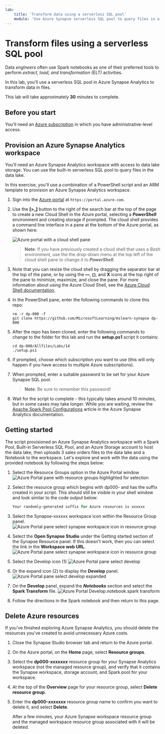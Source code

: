 ```yaml
---
lab:
    title: 'Transform data using a serverless SQL pool'
    module: 'Use Azure Synapse serverless SQL pool to query files in a data lake'
---
```


# Transform files using a serverless SQL pool

Data *engineers* often use Spark notebooks as one of their preferred tools to perform *extract, load, and transformation (ELT)* activities.

In this lab, you'll use a serverless SQL pool in Azure Synapse Analytics to transform data in files.

This lab will take approximately **30** minutes to complete.

## Before you start

You'll need an [Azure subscription](https://azure.microsoft.com/free) in which you have administrative-level access.

## Provision an Azure Synapse Analytics workspace

You'll need an Azure Synapse Analytics workspace with access to data lake storage. You can use the built-in serverless SQL pool to query files in the data lake.

In this exercise, you'll use a combination of a PowerShell script and an ARM template to provision an Azure Synapse Analytics workspace.

1. Sign into the [Azure portal](https://portal.azure.com) at `https://portal.azure.com`.
2. Use the **[\>_]** button to the right of the search bar at the top of the page to create a new Cloud Shell in the Azure portal, selecting a ***PowerShell*** environment and creating storage if prompted. The cloud shell provides a command line interface in a pane at the bottom of the Azure portal, as shown here:

    ![Azure portal with a cloud shell pane](./images/cloud-shell.png)

    > **Note**: If you have previously created a cloud shell that uses a *Bash* environment, use the the drop-down menu at the top left of the cloud shell pane to change it to ***PowerShell***.

3. Note that you can resize the cloud shell by dragging the separator bar at the top of the pane, or by using the **&#8212;**, **&#9723;**, and **X** icons at the top right of the pane to minimize, maximize, and close the pane. For more information about using the Azure Cloud Shell, see the [Azure Cloud Shell documentation](https://docs.microsoft.com/azure/cloud-shell/overview).

4. In the PowerShell pane, enter the following commands to clone this repo:

    ```
    rm -r dp-000 -f
    git clone https://github.com/MicrosoftLearning/mslearn-synapse dp-000
    ```

5. After the repo has been cloned, enter the following commands to change to the folder for this lab and run the **setup.ps1** script it contains:

    ```
    cd dp-000/Allfiles/Labs/14
    ./setup.ps1
    ```

6. If prompted, choose which subscription you want to use (this will only happen if you have access to multiple Azure subscriptions).
7. When prompted, enter a suitable password to be set for your Azure Synapse SQL pool.

    > **Note**: Be sure to remember this password!

8. Wait for the script to complete - this typically takes around 10 minutes, but in some cases may take longer. While you are waiting, review the [Apache Spark Pool Configurations](https://learn.microsoft.com/en-us/azure/synapse-analytics/spark/apache-spark-pool-configurations) article in the Azure Synapse Analytics documentation.

## Getting started
The script provisioned an Azure Synapse Analytics workspace with a Spark Pool, Built-in Serverless SQL Pool, and an Azure Storage account to host the data lake, then uploads 3 sales orders files to the data lake and a Notebook to the workspace. Let's explore and work with the data using the provided notebook by following the steps below:

1. Select the Resource Groups option in the Azure Portal window  ![Azure Portal pane with resource groups highlighted for selection](./images/select-resource-groups.png)
2. Select the resource group which begins with dp000- and has the suffix created in your script. This should still be visible in your shell window and look similar to the code output below:
   
   ```powershell
   Your randomly-generated suffix for Azure resources is xxxxxx
   ```

3. Select the Synapse-xxxxxx workspace icon within the Resource Group panel. ![Azure Portal pane select synapse workspace icon in resource group](./images/select-synapse-analytics-in-RG.png)
4. Select the **Open Synapse Studio** under the Getting started section of the Synapse Resource panel. If this doesn't work, then you can select the link in the **Workspace web URL**. ![Azure Portal pane select synapse workspace icon in resource group](./images/open-synapse-studio-options.png)
5. Select the Develop icon (1)  ![Azure Portal pane select develop](./images/select-develop-in-synapse-workspace.png)
6. Or the expand icon (2) to display the **Develop** panel. ![Azure Portal pane select develop expanded](./images/select-develop-in-synapse-workspace-expanded.png)
7. On the **Develop** panel, expand the ***Notebooks*** section and select the **Spark Transform** file. ![Azure Portal Develop.notebook.spark transform](./images/select-spark-notebook.png)
8. Follow the directions in the Spark notebook and then return to this page.
## Delete Azure resources

If you've finished exploring Azure Synapse Analytics, you should delete the resources you've created to avoid unnecessary Azure costs.

1. Close the Synapse Studio browser tab and return to the Azure portal.
2. On the Azure portal, on the **Home** page, select **Resource groups**.
3. Select the **dp000-*xxxxxxx*** resource group for your Synapse Analytics workspace (not the managed resource group), and verify that it contains the Synapse workspace, storage account, and Spark pool for your workspace.
4. At the top of the **Overview** page for your resource group, select **Delete resource group**.
5. Enter the **dp000-*xxxxxxx*** resource group name to confirm you want to delete it, and select **Delete**.

    After a few minutes, your Azure Synapse workspace resource group and the managed workspace resource group associated with it will be deleted.
